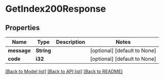 # GetIndex200Response

## Properties
Name | Type | Description | Notes
------------ | ------------- | ------------- | -------------
**message** | **String** |  | [optional] [default to None]
**code** | **i32** |  | [optional] [default to None]

[[Back to Model list]](../README.md#documentation-for-models) [[Back to API list]](../README.md#documentation-for-api-endpoints) [[Back to README]](../README.md)


